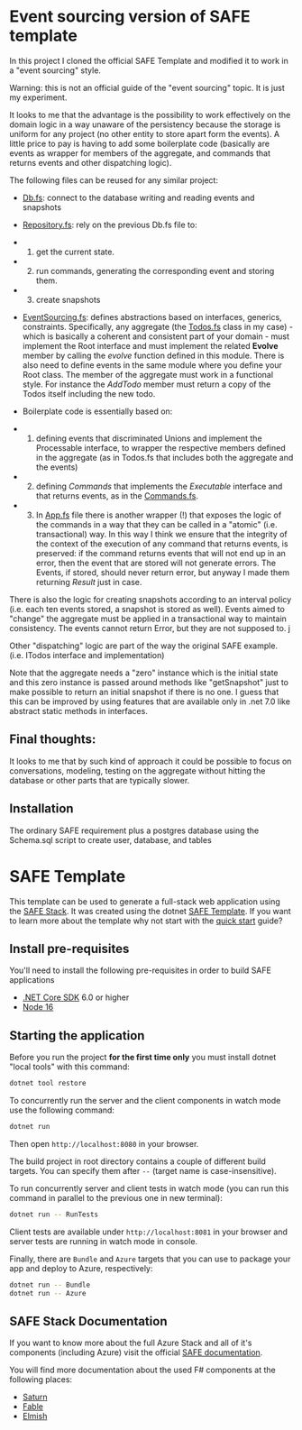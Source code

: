 # Event sourcing version of SAFE template

In this project I cloned the official SAFE Template and modified it to work in a "event sourcing" style.

Warning: this is not an official guide of the "event sourcing" topic. It is just my experiment.

It looks to me that the advantage is the possibility to work effectively on the domain logic in a way unaware of the persistency because the storage is uniform for any project (no other entity to store apart form the events). A little price to pay is having to add some boilerplate code (basically are events as wrapper for members of the aggregate, and commands that returns events and other dispatching logic).

The following files can be reused for any similar project:
* [Db.fs](./src/Server/Db.fs): connect to the database writing and reading events and snapshots
* [Repository.fs](./src/Server/Repository.fs): rely on the previous Db.fs file to:
* 1) get the current state.
* 2) run commands, generating the corresponding event and storing them.
* 3) create snapshots

* [EventSourcing.fs](./src/Shared/EventSourcing.fs): defines abstractions based on interfaces, generics, constraints. Specifically, any aggregate (the [Todos.fs](./src/shared/Todos.fs) class in my case) - which is basically a coherent and consistent part of your domain - must implement the Root interface and must implement the related __Evolve__ member by calling the _evolve_ function defined in this module. There is also need to define events in the same module where you define your Root class.
The member of the aggregate must work in a functional style. For instance the _AddTodo_ member must return a copy of the Todos itself including the new todo.

* Boilerplate code is essentially based on:
* 1.  defining events that discriminated Unions and implement the Processable interface, to wrapper the respective members defined in the aggregate (as in Todos.fs that includes both the aggregate and the events)
* 2.  defining _Commands_ that implements the _Executable_ interface and that returns events, as in the [Commands.fs](./src/Shared/Commands.fs).
* 3.  In [App.fs](./src/Server/App.fs) file there is another wrapper (!) that exposes the logic of the commands in a way that they can be called in a "atomic" (i.e. transactional) way. In this way I think we ensure that the integrity of the  context of the execution of any command that returns events, is preserved: if the command returns events that will not end up in an error, then the event that are stored will not generate errors.
The Events, if stored, should never return error, but anyway I made them returning _Result_ just in case.

 There is also the logic for creating snapshots according to an interval policy (i.e. each ten events stored, a snapshot is stored as well). Events aimed to "change" the aggregate must be applied in a transactional way to maintain consistency. The events cannot return Error, but they are not supposed to.
 j

Other "dispatching" logic are part of the way the original SAFE example. (i.e. ITodos interface and implementation)

Note that the aggregate needs a "zero" instance which is the initial state and this zero instance is passed around methods like "getSnapshot" just to make possible to return an initial snapshot if there is no one.
I guess that this can be improved by using features that are available only in .net 7.0 like abstract static methods in interfaces.

## Final thoughts:
It looks to me that by such kind of approach it could be possible to focus on conversations, modeling, testing on the aggregate without hitting the database or other parts that are typically slower.

## Installation
The ordinary SAFE requirement plus a postgres database using the Schema.sql script to create user, database, and tables

# SAFE Template


This template can be used to generate a full-stack web application using the [SAFE Stack](https://safe-stack.github.io/). It was created using the dotnet [SAFE Template](https://safe-stack.github.io/docs/template-overview/). If you want to learn more about the template why not start with the [quick start](https://safe-stack.github.io/docs/quickstart/) guide?

## Install pre-requisites

You'll need to install the following pre-requisites in order to build SAFE applications

* [.NET Core SDK](https://www.microsoft.com/net/download) 6.0 or higher
* [Node 16](https://nodejs.org/en/download/)

## Starting the application

Before you run the project **for the first time only** you must install dotnet "local tools" with this command:

```bash
dotnet tool restore
```

To concurrently run the server and the client components in watch mode use the following command:

```bash
dotnet run
```

Then open `http://localhost:8080` in your browser.

The build project in root directory contains a couple of different build targets. You can specify them after `--` (target name is case-insensitive).

To run concurrently server and client tests in watch mode (you can run this command in parallel to the previous one in new terminal):

```bash
dotnet run -- RunTests
```

Client tests are available under `http://localhost:8081` in your browser and server tests are running in watch mode in console.

Finally, there are `Bundle` and `Azure` targets that you can use to package your app and deploy to Azure, respectively:

```bash
dotnet run -- Bundle
dotnet run -- Azure
```

## SAFE Stack Documentation

If you want to know more about the full Azure Stack and all of it's components (including Azure) visit the official [SAFE documentation](https://safe-stack.github.io/docs/).

You will find more documentation about the used F# components at the following places:

* [Saturn](https://saturnframework.org/)
* [Fable](https://fable.io/docs/)
* [Elmish](https://elmish.github.io/elmish/)
